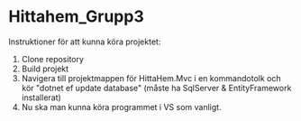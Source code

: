 # Hittahem_Grupp3

Instruktioner för att kunna köra projektet:
  1. Clone repository
  2. Build projekt
  3. Navigera till projektmappen för HittaHem.Mvc i en kommandotolk och kör "dotnet ef update database" (måste ha SqlServer & EntityFramework installerat)
  4. Nu ska man kunna köra programmet i VS som vanligt.
